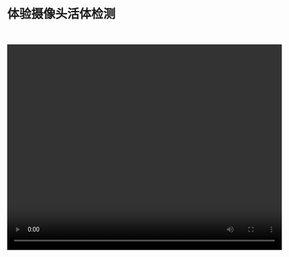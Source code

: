 # 体验摄像头活体检测
<br/>
<br/>
<video width="640" height="480" controls>
  <source src="https://cloud.leihoorobot.com/w/assets/video/第六单元ok/体验摄像头活体检测.mp4" type="video/mp4">
  Your browser does not support the video tag.
</video>
